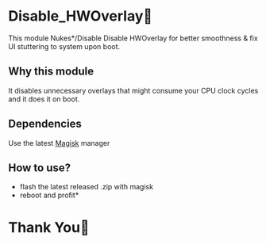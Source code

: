 # Disable_HWOverlay🍉
This module Nukes*/Disable Disable HWOverlay for better smoothness & fix UI stuttering to system upon boot.

## Why this module 
It disables unnecessary overlays that might consume your CPU clock cycles and it does it on boot.

## Dependencies
Use the latest [Magisk](https://magiskmanager.com/) manager

## How to use?
 - flash the latest released .zip with magisk
 - reboot and profit*

# Thank You🍉
